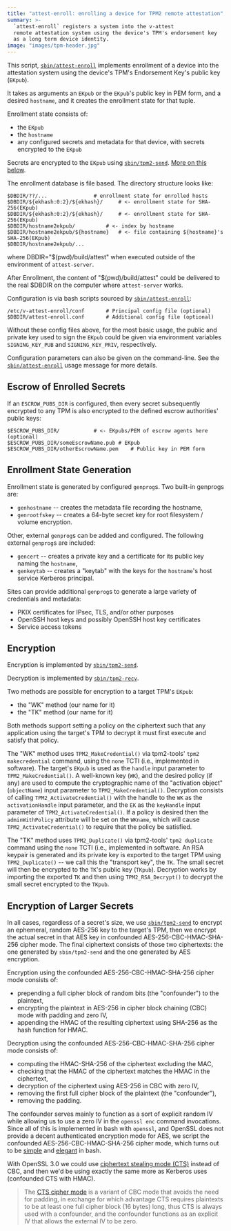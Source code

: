 ```yaml
---
title: "attest-enroll: enrolling a device for TPM2 remote attestation"
summary: >-
  `attest-enroll` registers a system into the v-attest
  remote attestation system using the device's TPM's endorsement key
  as a long term device identity.
image: "images/tpm-header.jpg"
---
```


This script, [`sbin/attest-enroll`](/sbin/attest-enroll) implements
enrollment of a device into the attestation system using the device's
TPM's Endorsement Key's public key (`EKpub`).

It takes as arguments an `EKpub` or the `EKpub`'s public key in PEM
form, and a desired `hostname`, and it creates the enrollment state for
that tuple.

Enrollment state consists of:

 - the `EKpub`
 - the `hostname`
 - any configured secrets and metadata for that device, with secrets
   encrypted to the `EKpub`

Secrets are encrypted to the `EKpub` using
[`sbin/tpm2-send`](/sbin/tpm2-send).  [More on this below](#Encryption).

The enrollment database is file based.  The directory structure looks
like:

```
$DBDIR/??/...				# enrollment state for enrolled hosts
$DBDIR/${ekhash:0:2}/${ekhash}/		# <- enrollment state for SHA-256(EKpub)
$DBDIR/${ekhash:0:2}/${ekhash}/		# <- enrollment state for SHA-256(EKpub)
$DBDIR/hostname2ekpub/			# <- index by hostname
$DBDIR/hostname2ekpub/${hostname}	# <- file containing ${hostname}'s SHA-256(EKpub)
$DBDIR/hostname2ekpub/...
```

where DBDIR="$(pwd)/build/attest" when executed outside of the environment of `attest-server`.

After Enrollment, the content of "$(pwd)/build/attest" could be delivered to the real $DBDIR
on the computer where `attest-server` works.

Configuration is via bash scripts sourced by
[`sbin/attest-enroll`](/sbin/attest-enroll):

```
/etc/v-attest-enroll/conf		# Principal config file (optional)
$DBDIR/attest-enroll.conf		# Additional config file (optional)
```

Without these config files above, for the most basic usage, the public and private key used to
sign the `EKpub` could be given via environment variables `SIGNING_KEY_PUB` and
`SIGNING_KEY_PRIV`, respectively.

Configuration parameters can also be given on the command-line.  See the
[`sbin/attest-enroll`](/sbin/attest-enroll#L165) usage message for more
details.

## Escrow of Enrolled Secrets

If an `ESCROW_PUBS_DIR` is configured, then every secret subsequently
encrypted to any TPM is also encrypted to the defined escrow
authorities' public keys:

```
$ESCROW_PUBS_DIR/			# <- EKpubs/PEM of escrow agents here (optional)
$ESCROW_PUBS_DIR/someEscrowName.pub	# EKpub
$ESCROW_PUBS_DIR/otherEscrowName.pem	# Public key in PEM form
```

## Enrollment State Generation

Enrollment state is generated by configured `genprog`s.  Two built-in
genprogs are:

 - `genhostname` -- creates the metadata file recording the hostname,
 - `genrootfskey` -- creates a 64-byte secret key for root filesystem /
   volume encryption.

Other, external `genprog`s can be added and configured.  The following
external `genprog`s are included:

 - `gencert` -- creates a private key and a certificate for its public
   key naming the `hostname`,
 - `genkeytab` -- creates a "keytab" with the keys for the `hostname`'s
   host service Kerberos principal.

Sites can provide additional `genprog`s to generate a large variety of
credentials and metadata:

 - PKIX certificates for IPsec, TLS, and/or other purposes
 - OpenSSH host keys and possibly OpenSSH host key certificates
 - Service access tokens

## Encryption

Encryption is implemented by [`sbin/tpm2-send`](/sbin/tpm2-send).

Decryption is implemented by [`sbin/tpm2-recv`](/sbin/tpm2-recv).

Two methods are possible for encryption to a target TPM's `EKpub`:

 - the "WK" method (our name for it)
 - the "TK" method (our name for it)

Both methods support setting a policy on the ciphertext such that any
application using the target's TPM to decrypt it must first execute and
satisfy that policy.

The "WK" method uses `TPM2_MakeCredential()` via tpm2-tools' `tpm2
makecredential` command, using the `none` TCTI (i.e., implemented in
software).  The target's `EKpub` is used as the `handle` input parameter
to `TPM2_MakeCredential()`.  A well-known key (`WK`), and the desired policy
(if any) are used to compute the cryptographic name of the "activation
object" (`objectName`) input parameter to `TPM2_MakeCredential()`.
Decryption consists of calling `TPM2_ActivateCredential()` with the
handle to the `WK` as the `activationHandle` input
parameter, and the `EK` as the `keyHandle` input parameter of
`TPM2_ActivateCredential()`.  If a policy is desired then the
`adminWithPolicy` attribute will be set on the `WKname`, which will
cause `TPM2_ActivateCredential()` to require that the policy be
satisfied.

The "TK" method uses `TPM2_Duplicate()` via tpm2-tools' `tpm2 duplicate`
command using the `none` TCTI (i.e., implemented in software.  An RSA
keypair is generated and its private key is exported to the target TPM
using `TPM2_Duplicate()` -- we call this the "transport key", the `TK`.
The small secret will then be encrypted to the `TK`'s public key
(`TKpub`).  Decryption works by importing the exported `TK` and then
using `TPM2_RSA_Decrypt()` to decrypt the small secret encrypted to the
`TKpub`.

## Encryption of Larger Secrets

In all cases, regardless of a secret's size, we use
[`sbin/tpm2-send`](/sbin/tpm2-send) to encrypt an ephemeral, random
AES-256 key to the target's TPM, then we encrypt the actual secret in
that AES key in confounded AES-256-CBC-HMAC-SHA-256 cipher mode.  The
final ciphertext consists of those two ciphertexts: the one generated by
`sbin/tpm2-send` and the one generated by AES encryption.

Encryption using the confounded AES-256-CBC-HMAC-SHA-256 cipher mode
consists of:

 - prepending a full cipher block of random bits (the "confounder") to
   the plaintext,
 - encrypting the plaintext in AES-256 in cipher block chaining (CBC)
   mode with padding and zero IV,
 - appending the HMAC of the resulting ciphertext using SHA-256 as the
   hash function for HMAC.

Decryption using the confounded AES-256-CBC-HMAC-SHA-256 cipher mode
consists of:

 - computing the HMAC-SHA-256 of the ciphertext excluding the MAC,
 - checking that the HMAC of the ciphertext matches the HMAC in the
   ciphertext,
 - decryption of the ciphertext using AES-256 in CBC with zero IV,
 - removing the first full cipher block of the plaintext (the
   "confounder"),
 - removing the padding.

The confounder serves mainly to function as a sort of explicit random IV
while allowing us to use a zero IV in the `openssl enc` command
invocations.  Since all of this is implemented in bash with `openssl`,
and OpenSSL does not provide a decent authenticated encryption mode for
AES, we script the confounded AES-256-CBC-HMAC-SHA-256 cipher mode,
which turns out to be [simple](/functions.sh#L396) and
[elegant](/functions.sh#L425) in bash.

With OpenSSL 3.0 we could use [ciphertext stealing mode
(CTS)](https://en.wikipedia.org/wiki/Ciphertext_stealing) instead of
CBC, and then we'd be using exactly the same more as Kerberos uses
(confounded CTS with HMAC).

> The [CTS cipher mode](https://en.wikipedia.org/wiki/Ciphertext_stealing)
> is a variant of CBC mode that avoids the need for padding, in exchange
> for which advantage CTS requires plaintexts to be at least one full
> cipher block (16 bytes) long, thus CTS is always used with a
> confounder, and the confounder functions as an explicit IV that allows
> the external IV to be zero.

